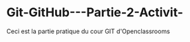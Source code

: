 Git-GitHub---Partie-2-Activit-
==============================

Ceci est la partie pratique du cour GIT d'Openclassrooms
